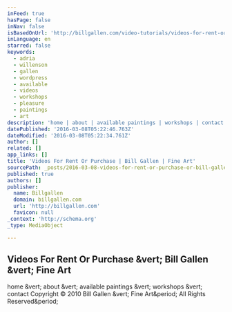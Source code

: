 ```yaml
---
inFeed: true
hasPage: false
inNav: false
isBasedOnUrl: 'http://billgallen.com/video-tutorials/videos-for-rent-or-purchase/'
inLanguage: en
starred: false
keywords:
  - adria
  - willenson
  - gallen
  - wordpress
  - available
  - videos
  - workshops
  - pleasure
  - paintings
  - art
description: 'home | about | available paintings | workshops | contact Copyright © 2010 Bill Gallen | Fine Art. All Rights Reserved.'
datePublished: '2016-03-08T05:22:46.763Z'
dateModified: '2016-03-08T05:22:34.761Z'
author: []
related: []
app_links: []
title: 'Videos For Rent Or Purchase | Bill Gallen | Fine Art'
sourcePath: _posts/2016-03-08-videos-for-rent-or-purchase-or-bill-gallen-or-fine-art.md
published: true
authors: []
publisher:
  name: Billgallen
  domain: billgallen.com
  url: 'http://billgallen.com'
  favicon: null
_context: 'http://schema.org'
_type: MediaObject

---
```

<article style=""><h1>Videos For Rent Or Purchase &amp;vert; Bill Gallen &amp;vert; Fine Art</h1><p>home &amp;vert; about &amp;vert; available paintings &amp;vert; workshops &amp;vert; contact Copyright © 2010 Bill Gallen &amp;vert; Fine Art&amp;period; All Rights Reserved&amp;period;</p></article>